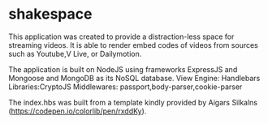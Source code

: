 # shakespace

This application was created to provide a distraction-less space for streaming videos.
It is able to render embed codes of videos from sources such as Youtube,V Live, or Dailymotion. 

The application is built on NodeJS using frameworks ExpressJS and Mongoose and MongoDB as its NoSQL database.
View Engine: Handlebars
Libraries:CryptoJS
Middlewares: passport,body-parser,cookie-parser

The index.hbs was built from a template kindly provided by Aigars Silkalns (https://codepen.io/colorlib/pen/rxddKy).


